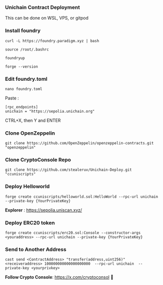 ### Unichain Contract Deployment

This can be done on WSL, VPS, or gitpod

### Install foundry

```
curl -L https://foundry.paradigm.xyz | bash
```

```
source /root/.bashrc
```

```
foundryup
```

```
forge --version
```

### Edit foundry.toml

```
nano foundry.toml
```

Paste :

```
[rpc_endpoints]
unichain = "https://sepolia.unichain.org"
```

CTRL+X, then Y and ENTER

### Clone OpenZeppelin

```
git clone https://github.com/OpenZeppelin/openzeppelin-contracts.git "openzeppelin"
```

### Clone CryptoConsole Repo

```
git clone https://github.com/stealeruv/Unichain-Deploy.git "ccuniscripts"
```

### Deploy Helloworld

```
forge create ccuniscripts/helloworld.sol:HelloWorld --rpc-url unichain --private-key {YourPrivateKey}
```

**Explorer** : https://sepolia.uniscan.xyz/

### Deploy ERC20 token

```
forge create ccuniscripts/erc20.sol:Console --constructor-args <youraddress> --rpc-url unichain --private-key {YourPrivateKey}
```

### Send to Another Address

```
cast send <ContractAddress> "transfer(address,uint256)" <receiveraddress> 100000000000000000000  --rpc-url unichain  --private-key <yourprivkey>
```

**Follow Crypto Console**: https://x.com/cryptoconsol 🫰
